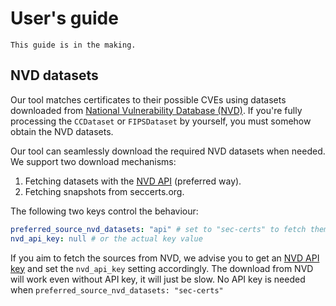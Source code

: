 # User's guide

```{important}
This guide is in the making.
```

## NVD datasets

Our tool matches certificates to their possible CVEs using datasets downloaded from [National Vulnerability Database (NVD)](https://nvd.nist.gov). If you're fully processing the `CCDataset` or `FIPSDataset` by yourself, you must somehow obtain the NVD datasets.

Our tool can seamlessly download the required NVD datasets when needed. We support two download mechanisms:

1. Fetching datasets with the [NVD API](https://nvd.nist.gov/developers/start-here) (preferred way).
1. Fetching snapshots from seccerts.org.

The following two keys control the behaviour:

```yaml
preferred_source_nvd_datasets: "api" # set to "sec-certs" to fetch them from seccerts.org
nvd_api_key: null # or the actual key value
```

If you aim to fetch the sources from NVD, we advise you to get an [NVD API key](https://nvd.nist.gov/developers/request-an-api-key) and set the `nvd_api_key` setting accordingly. The download from NVD will work even without API key, it will just be slow. No API key is needed when `preferred_source_nvd_datasets: "sec-certs"`

